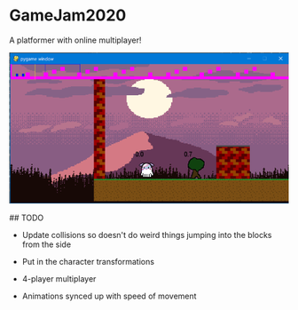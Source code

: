 # GameJam2020

A platformer with online multiplayer!

![Alt text](Screenshots/BaseEngine.png "A screenshot of the game in early development")


## TODO

- Update collisions so doesn't do weird things jumping into the blocks from the side

- Put in the character transformations

- 4-player multiplayer

- Animations synced up with speed of movement

